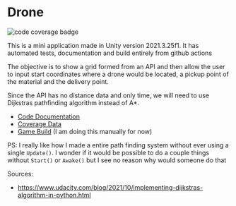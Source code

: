 # Drone
![code coverage badge](https://raw.githubusercontent.com/leandro-benedet-garcia/Drone/gh-pages/code_coverage/badge_linecoverage.svg)

This is a mini application made in Unity version 2021.3.25f1. It has automated
tests, documentation and build entirely from github actions

The objective is to show a grid formed from an API and then allow the user to
input start coordinates where a drone would be located, a pickup point of the
material and the delivery point.

Since the API has no distance data and only time, we will need to use Dijkstras
pathfinding algorithm instead of A*.

* [Code Documentation](https://leandro-benedet-garcia.github.io/Drone/docs/)
* [Coverage Data](https://leandro-benedet-garcia.github.io/Drone/code_coverage/)
* [Game Build](https://leandro-benedet-garcia.github.io/Drone/build/) (I am doing this manually for now)

PS: I really like how I made a entire path finding system without ever using a
single `Update()`. I wonder if it would be possible to do a couple things without
`Start()` or `Awake()` but I see no reason why would someone do that

Sources:
* https://www.udacity.com/blog/2021/10/implementing-dijkstras-algorithm-in-python.html
